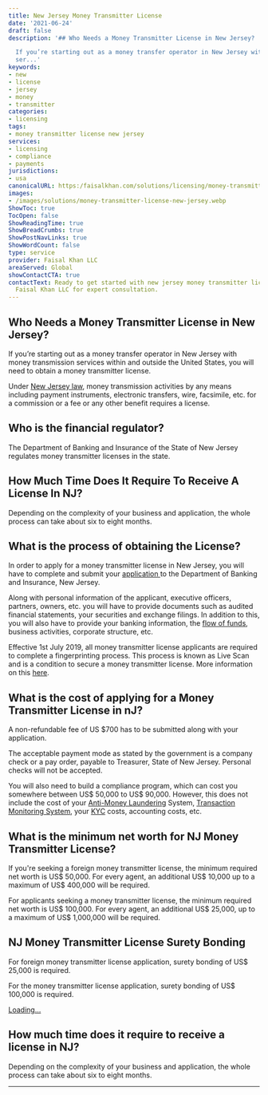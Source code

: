 ```yaml
---
title: New Jersey Money Transmitter License
date: '2021-06-24'
draft: false
description: '## Who Needs a Money Transmitter License in New Jersey?

  If you’re starting out as a money transfer operator in New Jersey with money transmission
  ser...'
keywords:
- new
- license
- jersey
- money
- transmitter
categories:
- licensing
tags:
- money transmitter license new jersey
services:
- licensing
- compliance
- payments
jurisdictions:
- usa
canonicalURL: https:/faisalkhan.com/solutions/licensing/money-transmitter-license-mtl/money-transmitter-license-new-jersey/
images:
- /images/solutions/money-transmitter-license-new-jersey.webp
ShowToc: true
TocOpen: false
ShowReadingTime: true
ShowBreadCrumbs: true
ShowPostNavLinks: true
ShowWordCount: false
type: service
provider: Faisal Khan LLC
areaServed: Global
showContactCTA: true
contactText: Ready to get started with new jersey money transmitter license? Contact
  Faisal Khan LLC for expert consultation.
---
```


## Who Needs a Money Transmitter License in New Jersey?

If you’re starting out as a money transfer operator in New Jersey with money transmission services within and outside the United States, you will need to obtain a money transmitter license.

Under [New Jersey law](https://www.state.nj.us/dobi/banklicensing/formontrans.html), money transmission activities by any means including payment instruments, electronic transfers, wire, facsimile, etc. for a commission or a fee or any other benefit requires a license.

## Who is the financial regulator?

The Department of Banking and Insurance of the State of New Jersey regulates money transmitter licenses in the state.

## How Much Time Does It Require To Receive A License In NJ?

Depending on the complexity of your business and application, the whole process can take about six to eight months.

## What is the process of obtaining the License?

In order to apply for a money transmitter license in New Jersey, you will have to complete and submit your [application ](https://www.state.nj.us/dobi/banklicensing/mtfmtapp.pdf)to the Department of Banking and Insurance, New Jersey. 

Along with personal information of the applicant, executive officers, partners, owners, etc. you will have to provide documents such as audited financial statements, your securities and exchange filings. In addition to this, you will also have to provide your banking information, the [flow of funds](https://faisalkhan.com/solutions/risk-and-compliance/flow-of-funds-fof/), business activities, corporate structure, etc.

Effective 1st July 2019, all money transmitter license applicants are required to complete a fingerprinting process. This process is known as Live Scan and is a condition to secure a money transmitter license. More information on this [here](https://www.state.nj.us/dobi/banklicensing/transfingerprint.html). 

## What is the cost of applying for a Money Transmitter License in nJ?

A non-refundable fee of US $700 has to be submitted along with your application. 

The acceptable payment mode as stated by the government is a company check or a pay order, payable to Treasurer, State of New Jersey. Personal checks will not be accepted.

You will also need to build a compliance program, which can cost you somewhere between US$ 50,000 to US$ 90,000. However, this does not include the cost of your [Anti-Money Laundering](https://faisalkhan.com/solutions/risk-and-compliance/anti-money-laundering-aml/) System, [Transaction Monitoring System](https://faisalkhan.com/solutions/risk-and-compliance/transaction-monitoring-system-tms/), your [KYC](https://faisalkhan.com/solutions/risk-and-compliance/know-your-customer-kyc/) costs, accounting costs, etc.

## What is the minimum net worth for NJ Money Transmitter License?

If you're seeking a foreign money transmitter license, the minimum required net worth is US$ 50,000. For every agent, an additional US$ 10,000 up to a maximum of US$ 400,000 will be required.

For applicants seeking a money transmitter license, the minimum required net worth is US$ 100,000. For every agent, an additional US$ 25,000, up to a maximum of US$ 1,000,000 will be required.

## NJ Money Transmitter License Surety Bonding

For foreign money transmitter license application, surety bonding of US$ 25,000 is required.

For the money transmitter license application, surety bonding of US$ 100,000 is required.

[Loading...](https://fkhan.gumroad.com/l/new-jersey-money-transmitter-license-cost)

## How much time does it require to receive a license in NJ?

Depending on the complexity of your business and application, the whole process can take about six to eight months.

* * *